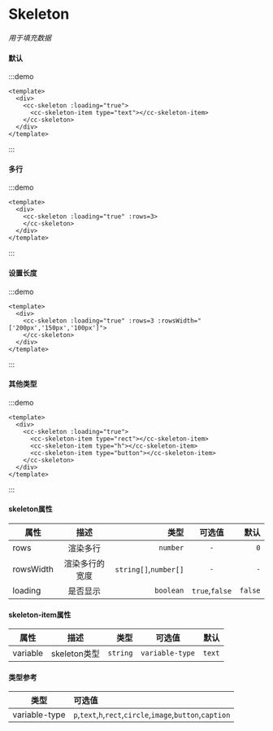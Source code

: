 # Skeleton
*用于填充数据*
#### 默认
:::demo
```vue
<template>
  <div>
    <cc-skeleton :loading="true">
      <cc-skeleton-item type="text"></cc-skeleton-item>
    </cc-skeleton>
  </div>
</template>
```
:::

#### 多行
:::demo
```vue
<template>
  <div>
    <cc-skeleton :loading="true" :rows=3>
    </cc-skeleton>
  </div>
</template>
```
:::

#### 设置长度
:::demo
```vue
<template>
  <div>
    <cc-skeleton :loading="true" :rows=3 :rowsWidth="['200px','150px','100px']">
    </cc-skeleton>
  </div>
</template>
```
:::

#### 其他类型
:::demo
```vue
<template>
  <div>
    <cc-skeleton :loading="true">
      <cc-skeleton-item type="rect"></cc-skeleton-item>
      <cc-skeleton-item type="h"></cc-skeleton-item>
      <cc-skeleton-item type="button"></cc-skeleton-item>
    </cc-skeleton>
  </div>
</template>
```
:::

#### skeleton属性
| 属性 | 描述 | 类型 | 可选值 | 默认 |
| ------------- |:-------------:| -----:|:-------------:| -----:|
| rows | 渲染多行 | `number` | `-` | `0`  |
| rowsWidth  | 渲染多行的宽度 | `string[]`,`number[]` | `-`| `-` |
| loading | 是否显示 | `boolean` | `true`,`false` | `false` |

#### skeleton-item属性
| 属性 | 描述 | 类型 | 可选值 | 默认 |
| ------------- |:-------------:| -----:|:-------------:| -----:|
| variable | skeleton类型 | `string` | `variable-type` | `text`  |

#### 类型参考
| 类型 | 可选值 |
| ---- |:-----|
| variable-type |`p`,`text`,`h`,`rect`,`circle`,`image`,`button`,`caption`|
